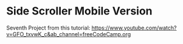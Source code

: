 # Side Scroller Mobile Version
Seventh Project from this tutorial: https://www.youtube.com/watch?v=GFO_txvwK_c&ab_channel=freeCodeCamp.org
